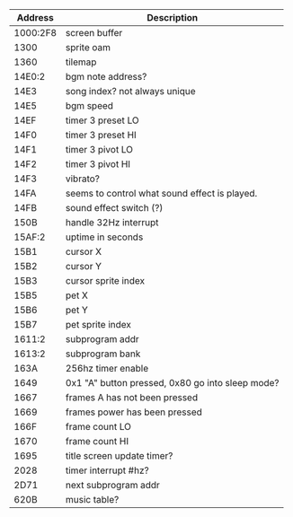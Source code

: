 
Address     | Description
------------|-------------
1000:2F8    | screen buffer
1300        | sprite oam
1360        | tilemap
14E0:2      | bgm note address?
14E3        | song index? not always unique
14E5        | bgm speed
14EF        | timer 3 preset LO
14F0        | timer 3 preset HI
14F1        | timer 3 pivot LO
14F2        | timer 3 pivot HI
14F3        | vibrato?
14FA        | seems to control what sound effect is played.
14FB        | sound effect switch (?)
150B        | handle 32Hz interrupt 
15AF:2      | uptime in seconds
15B1        | cursor X
15B2        | cursor Y
15B3        | cursor sprite index
15B5        | pet X
15B6        | pet Y
15B7        | pet sprite index
1611:2      | subprogram addr
1613:2      | subprogram bank
163A        | 256hz timer enable
1649        | 0x1 "A" button pressed, 0x80 go into sleep mode?
1667        | frames A has not been pressed
1669        | frames power has been pressed
166F        | frame count LO
1670        | frame count HI
1695        | title screen update timer?
2028        | timer interrupt #hz?
2D71        | next subprogram addr
620B        | music table?
